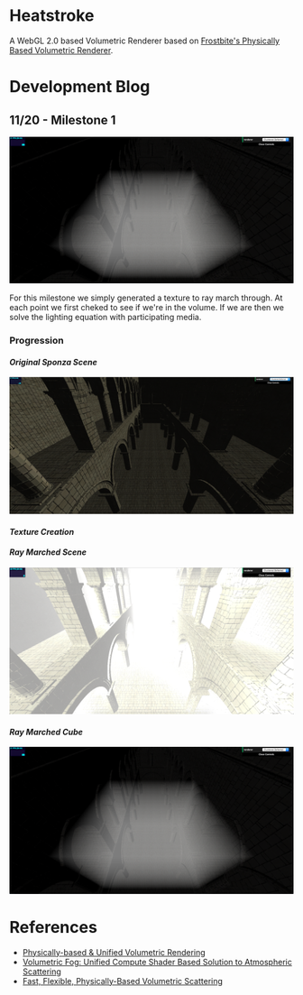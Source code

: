# Heatstroke
A WebGL 2.0 based Volumetric Renderer based on [Frostbite's Physically Based Volumetric Renderer](https://www.ea.com/frostbite/news/physically-based-unified-volumetric-rendering-in-frostbite).

# Development Blog

## 11/20 - Milestone 1

![](images/milestone1/textureFog.png)

For this milestone we simply generated a texture to ray march through. At each point we first cheked to see if we're in the volume. If we are then we solve the lighting equation with participating media. 

### Progression 

#### *Original Sponza Scene*
![](images/sponza.png)

#### *Texture Creation*

#### *Ray Marched Scene*
![](images/milestone1/foggySponza.png)

#### *Ray Marched Cube*
![](images/milestone1/textureFog.png)

# References
- [Physically-based & Unified Volumetric Rendering](https://www.ea.com/frostbite/news/physically-based-unified-volumetric-rendering-in-frostbite)
- [Volumetric Fog: Unified Compute Shader Based Solution to Atmospheric Scattering](https://bartwronski.files.wordpress.com/2014/08/bwronski_volumetric_fog_siggraph2014.pdf)
- [Fast, Flexible, Physically-Based Volumetric Scattering](https://developer.nvidia.com/sites/default/files/akamai/gameworks/downloads/papers/NVVL/Fast_Flexible_Physically-Based_Volumetric_Light_Scattering.pdf)

